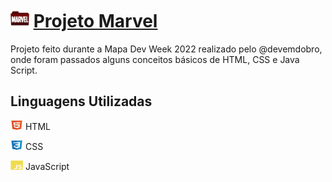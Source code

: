 # <img width=30px height=30px src="src/imagens/icon-Marvel.png" alt="logo marvel"> [Projeto Marvel](https://camilavitoriacosta.github.io/JogoMapaDevWeel/)
Projeto feito durante a Mapa Dev Week 2022 realizado pelo @devemdobro, onde foram passados alguns conceitos básicos de HTML, CSS e Java Script.

## Linguagens Utilizadas
  <p><img alt="HTML" height="15" width="20" src="https://raw.githubusercontent.com/devicons/devicon/master/icons/html5/html5-original.svg">  HTML</p>
  <p><img alt="CSS" height="15" width="20" src="https://raw.githubusercontent.com/devicons/devicon/master/icons/css3/css3-original.svg"> CSS</p>
  <p><img alt="Js" height="15" width="20" src="https://raw.githubusercontent.com/devicons/devicon/master/icons/javascript/javascript-plain.svg"> JavaScript<p/>